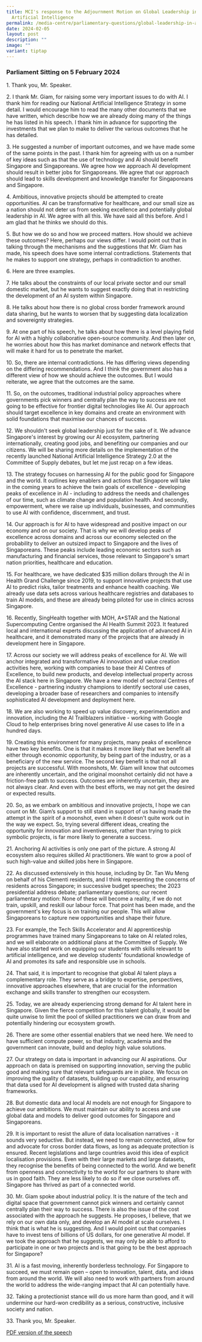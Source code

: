 ```yaml
---
title: MCI's response to the Adjournment Motion on Global Leadership in
  Artificial Intelligence
permalink: /media-centre/parliamentary-questions/global-leadership-in-artificial-intelligence/
date: 2024-02-05
layout: post
description: ""
image: ""
variant: tiptap
---
```

<h3>Parliament Sitting on 5 February 2024</h3>
<p>1. Thank you, Mr. Speaker.</p>
<p>2. I thank Mr. Giam, for raising some very important issues to do with
AI. I thank him for reading our National Artificial Intelligence Strategy
in some detail. I would encourage him to read the many other documents
that we have written, which describe how we are already doing many of the
things he has listed in his speech. I thank him in advance for supporting
the investments that we plan to make to deliver the various outcomes that
he has detailed.</p>
<p>3. He suggested a number of important outcomes, and we have made some
of the same points in the past. I thank him for agreeing with us on a number
of key ideas such as that the use of technology and AI should benefit Singapore
and Singaporeans. We agree how we approach AI development should result
in better jobs for Singaporeans. We agree that our approach should lead
to skills development and knowledge transfer for Singaporeans and Singapore.</p>
<p>4. Ambitious, innovative projects should be attempted to create opportunities.
AI can be transformative for healthcare, and our small size as a nation
should not deter us from seeking excellence and potentially global leadership
in AI. We agree with all this. We have said all this before. And I am glad
that he thinks we should do this.</p>
<p>5. But how we do so and how we proceed matters. How should we achieve
these outcomes? Here, perhaps our views differ. I would point out that
in talking through the mechanisms and the suggestions that Mr. Giam has
made, his speech does have some internal contradictions. Statements that
he makes to support one strategy, perhaps in contradiction to another.</p>
<p>6. Here are three examples.</p>
<p>7. He talks about the constraints of our local private sector and our
small domestic market, but he wants to suggest exactly doing that in restricting
the development of an AI system within Singapore.</p>
<p>8. He talks about how there is no global cross border framework around
data sharing, but he wants to worsen that by suggesting data localization
and sovereignty strategies.</p>
<p>9. At one part of his speech, he talks about how there is a level playing
field for AI with a highly collaborative open-source community. And then
later on, he worries about how this has market dominance and network effects
that will make it hard for us to penetrate the market.</p>
<p>10. So, there are internal contradictions. He has differing views depending
on the differing recommendations. And I think the government also has a
different view of how we should achieve the outcomes. But I would reiterate,
we agree that the outcomes are the same.</p>
<p>11. So, on the outcomes, traditional industrial policy approaches where
governments pick winners and centrally plan the way to success are not
going to be effective for frontier digital technologies like AI. Our approach
should target excellence in key domains and create an environment with
solid foundations that maximise our chances of success.</p>
<p>12. We shouldn't seek global leadership just for the sake of it. We advance
Singapore's interest by growing our AI ecosystem, partnering internationally,
creating good jobs, and benefiting our companies and our citizens. We will
be sharing more details on the implementation of the recently launched
National Artificial Intelligence Strategy 2.0 at the Committee of Supply
debates, but let me just recap on a few ideas.</p>
<p>13. The strategy focuses on harnessing AI for the public good for Singapore
and the world. It outlines key enablers and actions that Singapore will
take in the coming years to achieve the twin goals of excellence - developing
peaks of excellence in AI - including to address the needs and challenges
of our time, such as climate change and population health. And secondly,
empowerment, where we raise up individuals, businesses, and communities
to use AI with confidence, discernment, and trust.</p>
<p>14. Our approach is for AI to have widespread and positive impact on our
economy and on our society. That is why we will develop peaks of excellence
across domains and across our economy selected on the probability to deliver
an outsized impact to Singapore and the lives of Singaporeans. These peaks
include leading economic sectors such as manufacturing and financial services,
those relevant to Singapore's smart nation priorities, healthcare and education.</p>
<p>15. For healthcare, we have dedicated $35 million dollars through the
AI in Health Grand Challenge since 2019, to support innovative projects
that use AI to predict risks, tailor treatments and enhance health coaching.
We already use data sets across various healthcare registries and databases
to train AI models, and these are already being piloted for use in clinics
across Singapore.</p>
<p>16. Recently, SingHealth together with MOH, A*STAR and the National Supercomputing
Centre organised the AI Health Summit 2023. It featured local and international
experts discussing the application of advanced AI in healthcare, and it
demonstrated many of the projects that are already in development here
in Singapore.</p>
<p>17. Across our society we will address peaks of excellence for AI. We
will anchor integrated and transformative AI innovation and value creation
activities here, working with companies to base their AI Centres of Excellence,
to build new products, and develop intellectual property across the AI
stack here in Singapore. We have a new model of sectoral Centres of Excellence
- partnering industry champions to identify sectoral use cases, developing
a broader base of researchers and companies to intensify sophisticated
AI development and deployment here.</p>
<p>18. We are also working to speed up value discovery, experimentation and
innovation, including the AI Trailblazers initiative - working with Google
Cloud to help enterprises bring novel generative AI use cases to life in
a hundred days.</p>
<p>19. Creating this environment for many projects, many peaks of excellence
have two key benefits. One is that it makes it more likely that we benefit
all either through economic opportunity, by being part of the industry,
or as a beneficiary of the new service. The second key benefit is that
not all projects are successful. With moonshots, Mr. Giam will know that
outcomes are inherently uncertain, and the original moonshot certainly
did not have a friction-free path to success. Outcomes are inherently uncertain,
they are not always clear. And even with the best efforts, we may not get
the desired or expected results.</p>
<p>20. So, as we embark on ambitious and innovative projects, I hope we can
count on Mr. Giam’s support to still stand in support of us having made
the attempt in the spirit of a moonshot, even when it doesn't quite work
out in the way we expect. So, trying several different ideas, creating
the opportunity for innovation and inventiveness, rather than trying to
pick symbolic projects, is far more likely to generate a success.</p>
<p>21. Anchoring AI activities is only one part of the picture. A strong
AI ecosystem also requires skilled AI practitioners. We want to grow a
pool of such high-value and skilled jobs here in Singapore.</p>
<p>22. As discussed extensively in this house, including by Dr. Tan Wu Meng
on behalf of his Clementi residents, and I think representing the concerns
of residents across Singapore; in successive budget speeches; the 2023
presidential address debate; parliamentary questions; our recent parliamentary
motion: None of these will become a reality, if we do not train, upskill,
and reskill our labour force. That point has been made, and the government's
key focus is on training our people. This will allow Singaporeans to capture
new opportunities and shape their future.</p>
<p>23. For example, the Tech Skills Accelerator and AI apprenticeship programmes
have trained many Singaporeans to take on AI related roles, and we will
elaborate on additional plans at the Committee of Supply. We have also
started work on equipping our students with skills relevant to artificial
intelligence, and we develop students’ foundational knowledge of AI and
promotes its safe and responsible use in schools.</p>
<p>24. That said, it is important to recognise that global AI talent plays
a complementary role. They serve as a bridge to expertise, perspectives,
innovative approaches elsewhere, that are crucial for the information exchange
and skills transfer to strengthen our ecosystem.</p>
<p>25. Today, we are already experiencing strong demand for AI talent here
in Singapore. Given the fierce competition for this talent globally, it
would be quite unwise to limit the pool of skilled practitioners we can
draw from and potentially hindering our ecosystem growth.</p>
<p>26. There are some other essential enablers that we need here. We need
to have sufficient compute power, so that industry, academia and the government
can innovate, build and deploy high value solutions.</p>
<p>27. Our strategy on data is important in advancing our AI aspirations.
Our approach on data is premised on supporting innovation, serving the
public good and making sure that relevant safeguards are in place. We focus
on improving the quality of datasets, building up our capability, and ensuring
that data used for AI development is aligned with trusted data sharing
frameworks.</p>
<p>28. But domestic data and local AI models are not enough for Singapore
to achieve our ambitions. We must maintain our ability to access and use
global data and models to deliver good outcomes for Singapore and Singaporeans.</p>
<p>29. It is important to resist the allure of data localisation narratives
- it sounds very seductive. But instead, we need to remain connected, allow
for and advocate for cross border data flows, as long as adequate protection
is ensured. Recent legislations and large countries avoid this idea of
explicit localisation provisions. Even with their large markets and large
datasets, they recognise the benefits of being connected to the world.
And we benefit from openness and connectivity to the world for our partners
to share with us in good faith. They are less likely to do so if we close
ourselves off. Singapore has thrived as part of a connected world.</p>
<p>30. Mr. Giam spoke about industrial policy. It is the nature of the tech
and digital space that government cannot pick winners and certainly cannot
centrally plan their way to success. There is also the issue of the cost
associated with the approach he suggests. He proposes, I believe, that
we rely on our own data only, and develop an AI model at scale ourselves.
I think that is what he is suggesting. And I would point out that companies
have to invest tens of billions of US dollars, for one generative AI model.
If we took the approach that he suggests, we may only be able to afford
to participate in one or two projects and is that going to be the best
approach for Singapore?</p>
<p>31. AI is a fast moving, inherently borderless technology. For Singapore
to succeed, we must remain open – open to innovation, talent, data, and
ideas from around the world. We will also need to work with partners from
around the world to address the wide-ranging impact that AI can potentially
have.</p>
<p>32. Taking a protectionist stance will do us more harm than good, and
it will undermine our hard-won credibility as a serious, constructive,
inclusive society and nation.</p>
<p>33. Thank you, Mr. Speaker.</p>
<p><a href="/files/Parliament 2024/Response_by_Dr__Janil_Puthucheary__Senior_Minister_of_State_for_Communications_and_Information__to_the_Adjournment_Motion_on_Global_Leadership_in_Artificial_Intelligence.pdf" rel="noopener noreferrer nofollow" target="_blank">PDF version of the speech</a>
</p>